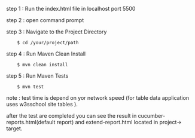 step 1 : Run the index.html file in localhost port 5500 

step 2 : open command prompt

step 3 : Navigate to the Project Directory

        $ cd /your/project/path

step 4 : Run Maven Clean Install

        $ mvn clean install

step 5 : Run Maven Tests

        $ mvn test

note : test time is depend on yor network speed (for table data application uses w3sschool site tables ).

after the test are completed you can see the result in cucumber-reports.html(default report) and extend-report.html located in project-> target.
